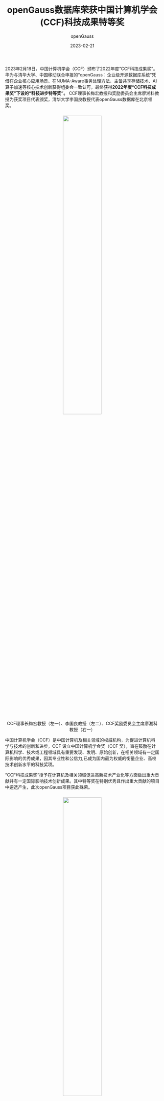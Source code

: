 ﻿---
title: 'openGauss数据库荣获中国计算机学会(CCF)科技成果特等奖'
date: '2023-02-21'
tags: ['theme']
banner: '/category/news/2023-02-21/banner.jpg'
author: 'openGauss'
category: 'news'
summary: 'openGauss荣获CCF科技成果特等奖'
---

2023年2月18日，中国计算机学会（CCF）颁布了2022年度“CCF科技成果奖”。华为与清华大学、中国移动联合申报的“openGauss：企业级开源数据库系统”凭借在企业核心应用场景、在NUMA-Aware事务处理方法、主备共享存储技术、AI算子加速等核心技术创新获得组委会一致认可，最终获得**2022年度“CCF科技成果奖”下设的“科技进步特等奖”。** CCF理事长梅宏教授和奖励委员会主席廖湘科教授为获奖项目代表颁奖，清华大学李国良教授代表openGauss数据库在北京领奖。

<div style="text-align:center;margin:24px 0;"><img src="/zh/news/2023-02-21/banner.jpg" style="width: 50%"></div>
<center>CCF理事长梅宏教授（左一）、李国良教授（左二）、CCF奖励委员会主席廖湘科教授（右一）</center>

中国计算机学会（CCF）是中国计算机及相关领域的权威机构，为促进计算机科学与技术的创新和进步，CCF 设立中国计算机学会奖（CCF 奖），旨在鼓励在计算机科学、技术或工程领域具有重要发现、发明、原始创新，在相关领域有一定国际影响的优秀成果，因其专业性和公信力,已成为国内最为权威的衡量企业、高校技术创新水平的科技奖项。

“CCF科技成果奖”授予在计算机及相关领域促进高新技术产业化等方面做出重大贡献并有一定国际影响技术创新成果。其中特等奖在特别优秀且作出重大贡献的项目中遴选产生，此次openGauss项目获此殊荣。

<div style="text-align:center;margin:24px 0;"><img src="/zh/news/2023-02-21/certificate.jpg" style="width: 50%"></div>

openGauss是一款企业级开源数据库，面向核心业务场景，支持企业业务数字化转型。自2020年6月30日正式开源上线以来，在数据库核心技术方面持续突破，与产业链伙伴共建国內数据库开源根社区，共同繁荣数据库开源生态、并在行业核心场景中规模应用，成为中国发展最快的开源数据库社区。

openGauss与伙伴协同创新，产品具有高性能、高可用、高安全、高智能的“四高”能力，并持续演进突破。在性能方面，利用多核并发、融合引擎等技术，满足多元化数据处理需求。在高可用方面，利用资源池化高可用架构技术支持业务系统7x24数据连续服务。在高智能方面，內置原生AI算子以及智能化内核技术，提供一站式AI，为用户提供高质量服务。在高安全方面，通过全密态和防篡改技术打造了数据防篡改、防抵赖机制。

结合中国移动IT领域业务特点，中国移动信息技术中心联合中国移动浙江公司、广东公司及北京公司，基于openGauss内核定制开发了中国移动行业自用版磐维数据库(CMDB)，提供配套工具，进一步提升产品易用性和可观测性等能力，实现核心能力内化。目前磐维数据库已在浙江移动会员子中心、营销中心，河北移动客户交付中心、新收入准则业务系统割接上线，系统运行平稳；业务系统性能压测、连接风暴压测均能满足现网峰值要求。

2023年，openGauss产品将在“四高”能力方面持续演进，利用创新架构将四高特性进一步提升。openGauss社区预计在2023年Q1季度发布全新版本，新版本将融入Datakit工具的新特性，实现一站式迁移、运维、开发，敬请期待。同时，也欢迎更多企业基于openGauss内核的数据库进行应用开发，给我们带来更多的成果！

<div style="text-align:center;margin:24px 0;"><img src="/zh/news/2023-02-21/poster.jpg" style="width: 50%"></div>